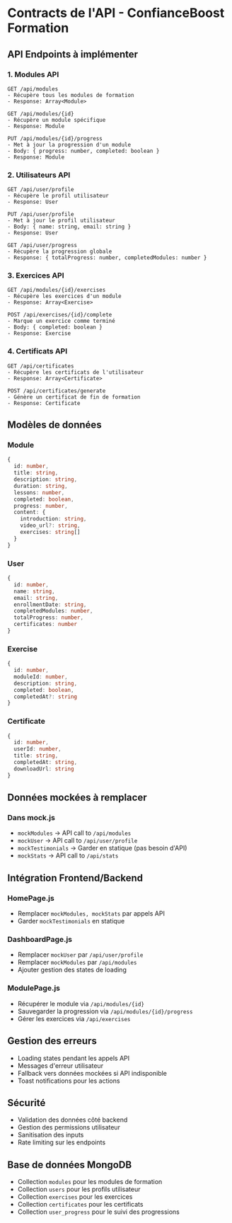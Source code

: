 # Contracts de l'API - ConfianceBoost Formation

## API Endpoints à implémenter

### 1. **Modules API**
```
GET /api/modules
- Récupère tous les modules de formation
- Response: Array<Module>

GET /api/modules/{id}
- Récupère un module spécifique
- Response: Module

PUT /api/modules/{id}/progress
- Met à jour la progression d'un module
- Body: { progress: number, completed: boolean }
- Response: Module
```

### 2. **Utilisateurs API**
```
GET /api/user/profile
- Récupère le profil utilisateur
- Response: User

PUT /api/user/profile
- Met à jour le profil utilisateur
- Body: { name: string, email: string }
- Response: User

GET /api/user/progress
- Récupère la progression globale
- Response: { totalProgress: number, completedModules: number }
```

### 3. **Exercices API**
```
GET /api/modules/{id}/exercises
- Récupère les exercices d'un module
- Response: Array<Exercise>

POST /api/exercises/{id}/complete
- Marque un exercice comme terminé
- Body: { completed: boolean }
- Response: Exercise
```

### 4. **Certificats API**
```
GET /api/certificates
- Récupère les certificats de l'utilisateur
- Response: Array<Certificate>

POST /api/certificates/generate
- Génère un certificat de fin de formation
- Response: Certificate
```

## Modèles de données

### Module
```typescript
{
  id: number,
  title: string,
  description: string,
  duration: string,
  lessons: number,
  completed: boolean,
  progress: number,
  content: {
    introduction: string,
    video_url?: string,
    exercises: string[]
  }
}
```

### User
```typescript
{
  id: number,
  name: string,
  email: string,
  enrollmentDate: string,
  completedModules: number,
  totalProgress: number,
  certificates: number
}
```

### Exercise
```typescript
{
  id: number,
  moduleId: number,
  description: string,
  completed: boolean,
  completedAt?: string
}
```

### Certificate
```typescript
{
  id: number,
  userId: number,
  title: string,
  completedAt: string,
  downloadUrl: string
}
```

## Données mockées à remplacer

### Dans mock.js
- `mockModules` → API call to `/api/modules`
- `mockUser` → API call to `/api/user/profile`
- `mockTestimonials` → Garder en statique (pas besoin d'API)
- `mockStats` → API call to `/api/stats`

## Intégration Frontend/Backend

### HomePage.js
- Remplacer `mockModules, mockStats` par appels API
- Garder `mockTestimonials` en statique

### DashboardPage.js
- Remplacer `mockUser` par `/api/user/profile`
- Remplacer `mockModules` par `/api/modules`
- Ajouter gestion des states de loading

### ModulePage.js
- Récupérer le module via `/api/modules/{id}`
- Sauvegarder la progression via `/api/modules/{id}/progress`
- Gérer les exercices via `/api/exercises`

## Gestion des erreurs
- Loading states pendant les appels API
- Messages d'erreur utilisateur
- Fallback vers données mockées si API indisponible
- Toast notifications pour les actions

## Sécurité
- Validation des données côté backend
- Gestion des permissions utilisateur
- Sanitisation des inputs
- Rate limiting sur les endpoints

## Base de données MongoDB
- Collection `modules` pour les modules de formation
- Collection `users` pour les profils utilisateur
- Collection `exercises` pour les exercices
- Collection `certificates` pour les certificats
- Collection `user_progress` pour le suivi des progressions